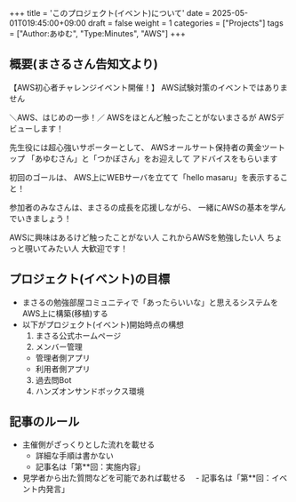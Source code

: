 +++
title = 'このプロジェクト(イベント)について'
date = 2025-05-01T019:45:00+09:00
draft = false
weight = 1
categories = ["Projects"]
tags = ["Author:あゆむ", "Type:Minutes", "AWS"]
+++

## 概要(まさるさん告知文より)

【AWS初心者チャレンジイベント開催！】
 AWS試験対策のイベントではありません 

＼AWS、はじめの一歩！／
AWSをほとんど触ったことがないまさるが
AWSデビューします！  

先生役には超心強いサポーターとして、
AWSオールサート保持者の黄金ツートップ
「あゆむさん」と「つかぼさん」をお迎えして
アドバイスをもらいます

初回のゴールは、
AWS上にWEBサーバを立てて「hello masaru」を表示すること！

参加者のみなさんは、まさるの成長を応援しながら、
一緒にAWSの基本を学んでいきましょう！

AWSに興味はあるけど触ったことがない人
これからAWSを勉強したい人
ちょっと覗いてみたい人
大歓迎です！

## プロジェクト(イベント)の目標

- まさるの勉強部屋コミュニティで「あったらいいな」と思えるシステムをAWS上に構築(移植)する
- 以下がプロジェクト(イベント)開始時点の構想
  1. まさる公式ホームページ
  2. メンバー管理
    - 管理者側アプリ
    - 利用者側アプリ
  3. 過去問Bot
  4. ハンズオンサンドボックス環境

## 記事のルール

- 主催側がざっくりとした流れを載せる
  - 詳細な手順は書かない
  - 記事名は「第**回：実施内容」
- 見学者から出た質問などを可能であれば載せる
　- 記事名は「第**回：イベント内発言」


